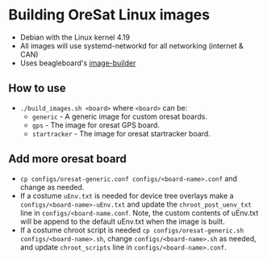 # Building OreSat Linux images
- Debian with the Linux kernel 4.19
- All images will use systemd-networkd for all networking (internet & CAN)
- Uses beagleboard's [image-builder](https://github.com/beagleboard/image-builder)

## How to use
- `./build_images.sh <board>` where `<board>` can be:
    - `generic` - A generic image for custom oresat boards.
    - `gps` - The image for oresat GPS board.
    - `startracker` - The image for oresat startracker board.

## Add more oresat board
- `cp configs/oresat-generic.conf configs/<board-name>.conf` and change as needed.
- If a costume `uEnv.txt` is needed for device tree overlays make a `configs/<board-name>-uEnv.txt` and update the `chroot_post_uenv_txt` line in `configs/<board-name.conf`. Note, the custom contents of uEnv.txt will be append to the default uEnv.txt when the image is built.
- If a costume chroot script is needed `cp configs/oresat-generic.sh configs/<board-name>.sh`, change `configs/<board-name>.sh` as needed, and update `chroot_scripts` line in `configs/<board-name>.conf`.
